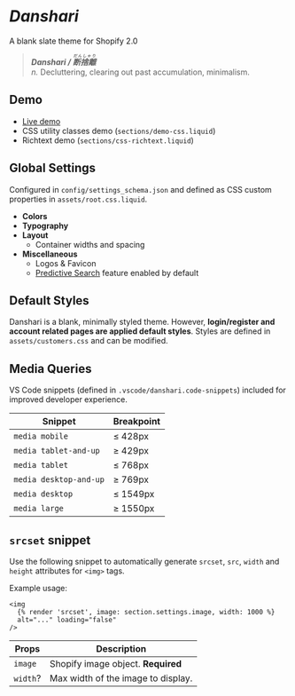 # _Danshari_

A blank slate theme for Shopify 2.0

> **_Danshari / <ruby>断捨離<rt>だんしゃり</rt></ruby>_**<br>
> _n._ Decluttering, clearing out past accumulation, minimalism.

## Demo
- [Live demo](https://4knines-sandbox.myshopify.com)
- CSS utility classes demo (`sections/demo-css.liquid`)
- Richtext demo (`sections/css-richtext.liquid`)

## Global Settings
Configured in `config/settings_schema.json` and defined as CSS custom properties in `assets/root.css.liquid`.

- **Colors**
- **Typography**
- **Layout**
  - Container widths and spacing
- **Miscellaneous**
  - Logos & Favicon
  - [Predictive Search](https://shopify.dev/api/ajax/reference/predictive-search) feature enabled by default

## Default Styles
Danshari is a blank, minimally styled theme. However, **login/register and account related pages are applied default styles**. Styles are defined in `assets/customers.css` and can be modified.

## Media Queries
VS Code snippets (defined in `.vscode/danshari.code-snippets`) included for improved developer experience.

| Snippet | Breakpoint |
| - | - |
| `media mobile` | ≤ 428px |
| `media tablet-and-up` | ≥ 429px |
| `media tablet` | ≤ 768px |
| `media desktop-and-up` | ≥ 769px |
| `media desktop` | ≤ 1549px |
| `media large` | ≥ 1550px |

## `srcset` snippet
Use the following snippet to automatically generate `srcset`, `src`, `width` and `height` attributes for `<img>` tags.

Example usage:
```liquid
<img
  {% render 'srcset', image: section.settings.image, width: 1000 %}
  alt="..." loading="false"
/>
```

| Props | Description |
| - | - |
| `image` | Shopify image object. **Required** |
| `width`? | Max width of the image to display. |
